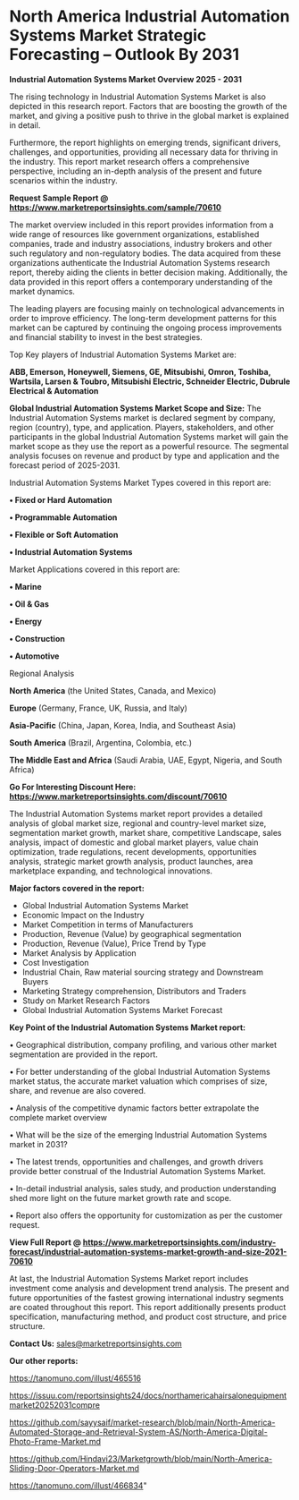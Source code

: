 # North America Industrial Automation Systems Market Strategic Forecasting – Outlook By 2031

<Strong> Industrial Automation Systems Market Overview 2025 - 2031</strong>

The rising technology in Industrial Automation Systems Market is also depicted in this research report. Factors that are boosting the growth of the market, and giving a positive push to thrive in the global market is explained in detail.

Furthermore, the report highlights on emerging trends, significant drivers, challenges, and opportunities, providing all necessary data for thriving in the industry. This report market research offers a comprehensive perspective, including an in-depth analysis of the present and future scenarios within the industry.

<strong>Request Sample Report @ <a href=https://www.marketreportsinsights.com/sample/70610>https://www.marketreportsinsights.com/sample/70610</a></strong>

The market overview included in this report provides information from a wide range of resources like government organizations, established companies, trade and industry associations, industry brokers and other such regulatory and non-regulatory bodies. The data acquired from these organizations authenticate the Industrial Automation Systems research report, thereby aiding the clients in better decision making. Additionally, the data provided in this report offers a contemporary understanding of the market dynamics.

The leading players are focusing mainly on technological advancements in order to improve efficiency. The long-term development patterns for this market can be captured by continuing the ongoing process improvements and financial stability to invest in the best strategies.

Top Key players of Industrial Automation Systems Market are:

<strong>ABB, Emerson, Honeywell, Siemens, GE, Mitsubishi, Omron, Toshiba, Wartsila, Larsen & Toubro, Mitsubishi Electric, Schneider Electric, Dubrule Electrical & Automation</strong>

<strong><b>Global Industrial Automation Systems Market Scope and Size:</b></strong>
The Industrial Automation Systems market is declared segment by company, region (country), type, and application. Players, stakeholders, and other participants in the global Industrial Automation Systems market will gain the market scope as they use the report as a powerful resource. The segmental analysis focuses on revenue and product by type and application and the forecast period of 2025-2031.

Industrial Automation Systems Market Types covered in this report are:

<strong>• Fixed or Hard Automation

• Programmable Automation

• Flexible or Soft Automation

• Industrial Automation Systems</strong>

Market Applications covered in this report are:

<strong>• Marine

• Oil & Gas

• Energy

• Construction

• Automotive</strong> 

Regional Analysis

<strong>North America</strong> (the United States, Canada, and Mexico)

<strong>Europe</strong> (Germany, France, UK, Russia, and Italy)

<strong>Asia-Pacific</strong> (China, Japan, Korea, India, and Southeast Asia)

<strong>South America</strong> (Brazil, Argentina, Colombia, etc.)

<strong>The Middle East and Africa</strong> (Saudi Arabia, UAE, Egypt, Nigeria, and South Africa)

<strong>Go For Interesting Discount Here: <a href=https://www.marketreportsinsights.com/discount/70610>https://www.marketreportsinsights.com/discount/70610</a></strong>

The Industrial Automation Systems market report provides a detailed analysis of global market size, regional and country-level market size, segmentation market growth, market share, competitive Landscape, sales analysis, impact of domestic and global market players, value chain optimization, trade regulations, recent developments, opportunities analysis, strategic market growth analysis, product launches, area marketplace expanding, and technological innovations.

<strong><b>Major factors covered in the report:</b></strong>
<ul>
  <li>Global Industrial Automation Systems Market </li>
  <li>Economic Impact on the Industry</li>
  <li>Market Competition in terms of Manufacturers</li>
  <li>Production, Revenue (Value) by geographical segmentation</li>
  <li>Production, Revenue (Value), Price Trend by Type</li>
  <li>Market Analysis by Application</li>
  <li>Cost Investigation</li>
  <li>Industrial Chain, Raw material sourcing strategy and Downstream Buyers</li>
  <li>Marketing Strategy comprehension, Distributors and Traders</li>
  <li>Study on Market Research Factors</li>
  <li>Global Industrial Automation Systems Market Forecast</li>
</ul>

<strong><b>Key Point of the Industrial Automation Systems Market report:</b></strong>

• Geographical distribution, company profiling, and various other market segmentation are provided in the report.

• For better understanding of the global Industrial Automation Systems market status, the accurate market valuation which comprises of size, share, and revenue are also covered.

• Analysis of the competitive dynamic factors better extrapolate the complete market overview

• What will be the size of the emerging Industrial Automation Systems market in 2031?

• The latest trends, opportunities and challenges, and growth drivers provide better construal of the Industrial Automation Systems Market.

• In-detail industrial analysis, sales study, and production understanding shed more light on the future market growth rate and scope.

• Report also offers the opportunity for customization as per the customer request.

<strong><b>View Full Report @ <a href=https://www.marketreportsinsights.com/industry-forecast/industrial-automation-systems-market-growth-and-size-2021-70610>https://www.marketreportsinsights.com/industry-forecast/industrial-automation-systems-market-growth-and-size-2021-70610</a></b></strong>


At last, the Industrial Automation Systems Market report includes investment come analysis and development trend analysis. The present and future opportunities of the fastest growing international industry segments are coated throughout this report. This report additionally presents product specification, manufacturing method, and product cost structure, and price structure.

<strong>Contact Us:</strong>
sales@marketreportsinsights.com

<strong>Our other reports:</strong>

<a href=https://tanomuno.com/illust/465516>https://tanomuno.com/illust/465516</a>

<a href=https://issuu.com/reportsinsights24/docs/northamericahairsalonequipmentmarket20252031compre>https://issuu.com/reportsinsights24/docs/northamericahairsalonequipmentmarket20252031compre</a>

<a href=https://github.com/sayysaif/market-research/blob/main/North-America-Automated-Storage-and-Retrieval-System-AS/North-America-Digital-Photo-Frame-Market.md>https://github.com/sayysaif/market-research/blob/main/North-America-Automated-Storage-and-Retrieval-System-AS/North-America-Digital-Photo-Frame-Market.md</a>

<a href=https://github.com/Hindavi23/Marketgrowth/blob/main/North-America-Sliding-Door-Operators-Market.md>https://github.com/Hindavi23/Marketgrowth/blob/main/North-America-Sliding-Door-Operators-Market.md</a>

<a href=https://tanomuno.com/illust/466834>https://tanomuno.com/illust/466834</a>"
